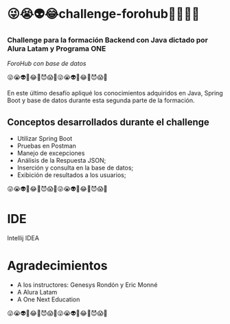# 😜😭👽😂challenge-forohub🤒😈😱🥰

### Challenge para la formación Backend con Java dictado por Alura Latam y Programa ONE
*ForoHub con base de datos* 

😜😭👽💬😂🤒😈😱🥰😜😭👽🍕😂🤒😈😱🥰

En este último desafío apliqué los conocimientos adquiridos en Java, Spring Boot y base de datos durante esta segunda parte de la formación.

## Conceptos desarrollados durante el challenge
- Utilizar Spring Boot
- Pruebas en Postman
- Manejo de excepciones
- Análisis de la Respuesta JSON;
- Inserción y consulta en la base de datos;
- Exibición de resultados a los usuarios;

😜😭👽💬😂🤒😈😱🥰😜😭👽🍕😂🤒😈😱🥰

# IDE
Intellij IDEA

# Agradecimientos
- A los instructores: Genesys Rondón y Eric Monné
- A Alura Latam
- A One Next Education

😜😭👽💬😂🤒😈😱🥰😜😭👽🍕😂🤒😈😱🥰
